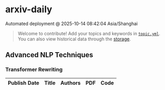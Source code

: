 # arxiv-daily
 Automated deployment @ 2025-10-14 08:42:04 Asia/Shanghai
> Welcome to contribute! Add your topics and keywords in [`topic.yml`](https://github.com/Chiuqyan/arxiv-daily-audio-test/blob/main/database/topic.yml).
> You can also view historical data through the [storage](https://github.com/Chiuqyan/arxiv-daily-audio-test/blob/main/database/storage).

## Advanced NLP Techniques

### Transformer Rewriting
|Publish Date|Title|Authors|PDF|Code|
| :---: | :---: | :---: | :---: | :---: |
